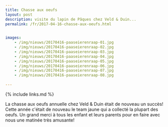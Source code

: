 ```yaml
---
title: Chasse aux oeufs
layout: post
description: visite du lapin de Pâques chez Veld & Duin...
permalink: /fr/2017-04-16-chasse-aux-oeufs.html

    
images: 
    - /img/nieuws/20170416-paaseierenraap-01.jpg
    - /img/nieuws/20170416-paaseierenraap-02.jpg
    - /img/nieuws/20170416-paaseierenraap-03.jpg
    - /img/nieuws/20170416-paaseierenraap-04.jpg
    - /img/nieuws/20170416-paaseierenraap-05.jpg
    - /img/nieuws/20170416-paaseierenraap-06.jpg
    - /img/nieuws/20170416-paaseierenraap-07.jpg
    - /img/nieuws/20170416-paaseierenraap-08.jpg
    
---
```


{% include links.md %}

La chasse aux oeufs annuelle chez Veld & Duin était de nouveau un succès! Cette année c'était de nouveau le team jaune qui a collecté la plupart des oeufs. Un grand merci à tous les enfant et leurs parents pour en faire avec nous une matinée très amusante! 




